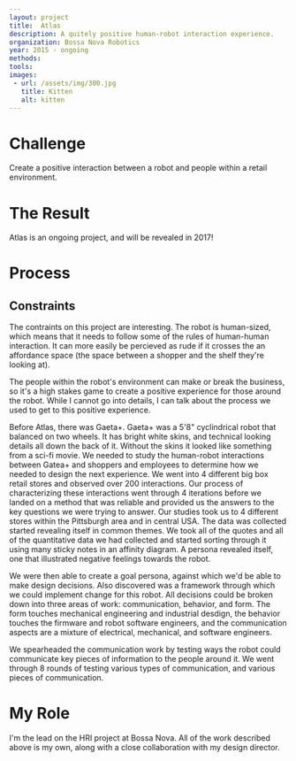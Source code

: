 ```yaml
---
layout: project
title:  Atlas
description: A quitely positive human-robot interaction experience.
organization: Bossa Nova Robotics
year: 2015 - ongoing
methods:
tools:
images: 
 - url: /assets/img/300.jpg
   title: Kitten
   alt: kitten
---
```


# Challenge

Create a positive interaction between a robot and people within a retail environment.

# The Result

Atlas is an ongoing project, and will be revealed in 2017!  

# Process

## Constraints

The contraints on this project are interesting. The robot is human-sized, which means that it needs to follow some of the rules of human-human interaction. It can more easily be percieved as rude if it crosses the an affordance space (the space between a shopper and the shelf they're looking at). 

The people within the robot's environment can make or break the business, so it's a high stakes game to create a positive experience for those around the robot. While I cannot go into details, I can talk about the process we used to get to this positive experience. 

Before Atlas, there was Gaeta+. Gaeta+ was a 5'8" cyclindrical robot that balanced on two wheels. It has bright white skins, and technical looking details all down the back of it. Without the skins it looked like something from a sci-fi movie. We needed to study the human-robot interactions between Gatea+ and shoppers and employees to determine how we needed to design the next experience. We went into 4 different big box retail stores and observed over 200 interactions. Our process of characterizing these interactions went through 4 iterations before we landed on a method that was reliable and provided us the answers to the key questions we were trying to answer. Our studies took us to 4 different stores within the Pittsburgh area and in central USA. 
The data was collected started revealing itself in common themes. We took all of the quotes and all of the quantitative data we had collected and started sorting through it using many sticky notes in an affinity diagram. A persona revealed itself, one that illustrated negative feelings towards the robot. 

We were then able to create a goal persona, against which we'd be able to make design decisions. Also discovered was a framework through which we could implement change for this robot. All decisions could be broken down into three areas of work: communication, behavior, and form. The form touches mechanical engineering and industrial desdign, the behavior touches the firmware and robot software engineers, and the communication aspects are a mixture of electrical, mechanical, and software engineers. 

We spearheaded the communication work by testing ways the robot could communicate key pieces of information to the people around it. We went through 8 rounds of testing various types of communication, and various pieces of communication. 

# My Role

I'm the lead on the HRI project at Bossa Nova. All of the work described above is my own, along with a close collaboration with my design director. 